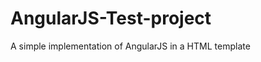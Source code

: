 AngularJS-Test-project
======================

A simple implementation of AngularJS in a HTML template
